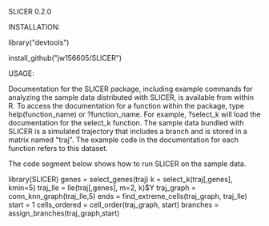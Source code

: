 SLICER 0.2.0

INSTALLATION:

library("devtools")

install_github("jw156605/SLICER")

USAGE:

Documentation for the SLICER package, including example commands for analyzing the sample data distributed with SLICER, is available from within R. To access the documentation for a function within the package, type help(function_name) or ?function_name. For example, ?select_k will load the documentation for the select_k function. The sample data bundled with SLICER is a simulated trajectory that includes a branch and is stored in a matrix named "traj". The example code in the documentation for each function refers to this dataset.

The code segment below shows how to run SLICER on the sample data.

library(SLICER)
genes = select_genes(traj)
k = select_k(traj[,genes], kmin=5)
traj_lle = lle(traj[,genes], m=2, k)$Y
traj_graph = conn_knn_graph(traj_lle,5)
ends = find_extreme_cells(traj_graph, traj_lle)
start = 1
cells_ordered = cell_order(traj_graph, start)
branches = assign_branches(traj_graph,start)

